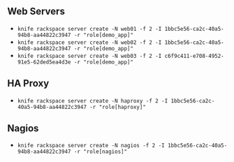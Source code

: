 
## Web Servers

* `knife rackspace server create -N web01 -f 2 -I 1bbc5e56-ca2c-40a5-94b8-aa44822c3947 -r "role[demo_app]"`
* `knife rackspace server create -N web02 -f 2 -I 1bbc5e56-ca2c-40a5-94b8-aa44822c3947 -r "role[demo_app]"`
* `knife rackspace server create -N web03 -f 2 -I c6f9c411-e708-4952-91e5-62ded5ea4d3e -r "role[demo_app]"`

## HA Proxy

* `knife rackspace server create -N haproxy -f 2 -I 1bbc5e56-ca2c-40a5-94b8-aa44822c3947 -r "role[haproxy]"`

## Nagios

* `knife rackspace server create -N nagios -f 2 -I 1bbc5e56-ca2c-40a5-94b8-aa44822c3947 -r "role[nagios]"`

